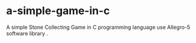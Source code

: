 # a-simple-game-in-c
A simple Stone Collecting Game in C programming language use Allegro-5 software library . 
